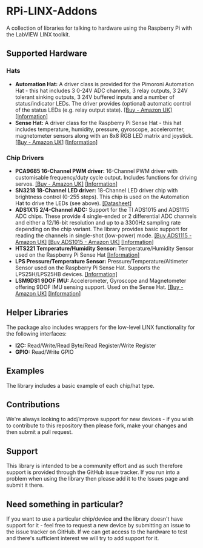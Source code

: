 # RPi-LINX-Addons
A collection of libraries for talking to hardware using the Raspberry Pi with the LabVIEW LINX toolkit.

## Supported Hardware

### Hats
* **Automation Hat:** A driver class is provided for the Pimoroni Automation Hat - this hat includes 3 0-24V ADC channels, 3 relay outputs, 3 24V tolerant sinking outputs, 3 24V buffered inputs and a number of status/indicator LEDs. The driver provides (optional) automatic control of the status LEDs (e.g. relay output state). [[Buy - Amazon UK]](https://amzn.to/3aRHcvu) [[Information]](https://learn.pimoroni.com/tutorial/sandyj/getting-started-with-automation-hat-and-phat)
* **Sense Hat:** A driver class for the Raspberry Pi Sense Hat - this hat includes temperature, humidity, pressure, gyroscope, acceleromter, magnetometer sensors along with an 8x8 RGB LED matrix and joystick. [[Buy - Amazon UK]](https://amzn.to/3bMdpVX) [[Information]](https://www.raspberrypi.org/products/sense-hat/)

### Chip Drivers
* **PCA9685 16-Channel PWM driver:** 16-Channel PWM driver with customisable frequency/duty cycle output. Includes functions for driving servos. [[Buy - Amazon UK]](https://amzn.to/2SwGPAb) [[Information]](https://learn.adafruit.com/16-channel-pwm-servo-driver)
* **SN3218 18-Channel LED driver:** 18-Channel LED driver chip with brightness control (0-255 steps). This chip is used on the Automation Hat to drive the LEDs (see above). [[Datasheet]](http://www.si-en.com/uploadpdf/s2011517171720.pdf)
* **ADS1X15 2/4-Channel ADC:** Support for the TI ADS1015 and ADS1115 ADC chips. These provide 4 single-ended or 2 differential ADC channels and either a 12/16-bit resolution and up to a 3300Hz sampling rate depending on the chip variant. The library provides basic support for reading the channels in single-shot (low-power) mode. [[Buy ADS1115 - Amazon UK]](https://amzn.to/3d0tQhT) [[Buy ADS1015 - Amazon UK]](https://amzn.to/2xhrCvl) [[Information]](https://learn.adafruit.com/adafruit-4-channel-adc-breakouts/)
* **HTS221 Temperature/Humidity Sensor:**  Temperature/Humidity Sensor used on the Raspberry Pi Sense Hat [[Information]](https://learn.adafruit.com/adafruit-hts221-temperature-humidity-sensor)
* **LPS Pressure/Temperature Sensor:** Pressure/Temperature/Altimeter Sensor used on the Raspberry Pi Sense Hat. Supports the LPS25H/LPS25HB devices. [[Information]](https://learn.adafruit.com/adafruit-lps25-pressure-sensor)
* **LSM9DS1 9DOF IMU:** Accelerometer, Gyroscope and Magnetometer offering 9DOF IMU sensing support. Used on the Sense Hat. [[Buy - Amazon UK]](https://amzn.to/2Ye1NqR) [[Information]](https://learn.adafruit.com/adafruit-lsm9ds1-accelerometer-plus-gyro-plus-magnetometer-9-dof-breakout)

## Helper Libraries
The package also includes wrappers for the low-level LINX functionality for the following interfaces:
* **I2C:** Read/Write/Read Byte/Read Register/Write Register
* **GPIO:** Read/Write GPIO

## Examples
The library includes a basic example of each chip/hat type.

## Contributions
We're always looking to add/improve support for new devices - if you wish to contribute to this repository then please fork, make your changes and then submit a pull request.

## Support
This library is intended to be a community effort and as such therefore support is provided through the GitHub issue tracker. If you run into a problem when using the library then please add it to the Issues page and submit it there.

## Need something in particular?
If you want to use a particular chip/device and the library doesn't have support for it - feel free to request a new device by submitting an issue to the issue tracker on GitHub. If we can get access to the hardware to test and there's sufficient interest we will try to add support for it.
